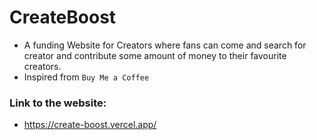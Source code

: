 # CreateBoost
- A funding Website for Creators where fans can come and search for creator and contribute some amount of money to their favourite creators.
- Inspired from `Buy Me a Coffee`
### Link to the website:
- https://create-boost.vercel.app/
